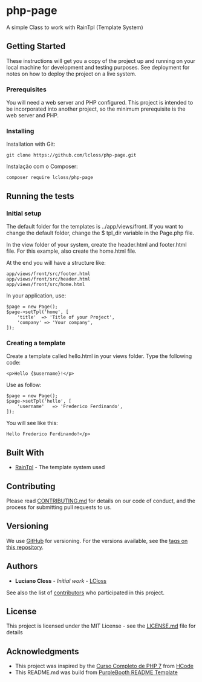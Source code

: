 # php-page

A simple Class to work with RainTpl (Template System)

## Getting Started

These instructions will get you a copy of the project up and running on your local machine for development and testing purposes. See deployment for notes on how to deploy the project on a live system.

### Prerequisites

You will need a web server and PHP configured.
This project is intended to be incorporated into another project, so the minimum prerequisite is the web server and PHP.

### Installing

Installation with Git:

```
git clone https://github.com/lcloss/php-page.git
```

Instalação com o Composer:

```
composer require lcloss/php-page
```

## Running the tests

### Initial setup

The default folder for the templates is ../app/views/front. If you want to change the default folder, change the $ tpl_dir variable in the Page.php file.

In the view folder of your system, create the header.html and footer.html file.
For this example, also create the home.html file.

At the end you will have a structure like:

```
app/views/front/src/footer.html
app/views/front/src/header.html
app/views/front/src/home.html
```

In your application, use:

```
$page = new Page();
$page->setTpl('home', [
	'title'	 => 'Title of your Project',
	'company' => 'Your company',
]);
```

### Creating a template

Create a template called hello.html in your views folder.
Type the following code:

```
<p>Hello {$username}!</p>
```

Use as follow:

```
$page = new Page();
$page->setTpl('hello', [
	'username'	 => 'Frederico Ferdinando',
]);
```

You will see like this:

```
Hello Frederico Ferdinando!</p>
```

## Built With

* [RainTpl](https://github.com/feulf/raintpl3) - The template system used

## Contributing

Please read [CONTRIBUTING.md](CONTRIBUTING.md) for details on our code of conduct, and the process for submitting pull requests to us.

## Versioning

We use [GitHub](https://github.com/) for versioning. For the versions available, see the [tags on this repository](https://github.com/lcloss/php-page/tags). 

## Authors

* **Luciano Closs** - *Initial work* - [LCloss](https://github.com/lcloss)

See also the list of [contributors](https://github.com/lcloss/php-page/contributors) who participated in this project.

## License

This project is licensed under the MIT License - see the [LICENSE.md](LICENSE.md) file for details

## Acknowledgments

* This project was inspired by the [Curso Completo de PHP 7](https://www.udemy.com/curso-php-7-online/) from [HCode](https://www.hcode.com.br/)
* This README.md was build from [PurpleBooth README Template](https://gist.github.com/PurpleBooth/109311bb0361f32d87a2)
